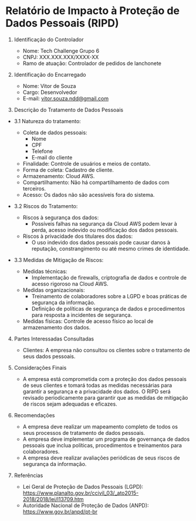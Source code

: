 # Relatório de Impacto à Proteção de Dados Pessoais (RIPD)

1. Identificação do Controlador

    - Nome: Tech Challenge Grupo 6
    - CNPJ: XXX.XXX.XXX/XXXX-XX
    - Ramo de atuação: Controlador de pedidos de lanchonete

2. Identificação do Encarregado

    - Nome: Vitor de Souza
    - Cargo: Desenvolvedor
    - E-mail: vitor.souza.ndd@gmail.com

3. Descrição do Tratamento de Dados Pessoais

- 3.1 Natureza do tratamento:

    - Coleta de dados pessoais:
        - Nome
        - CPF
        - Telefone
        - E-mail do cliente
    - Finalidade: Controle de usuários e meios de contato.
    - Forma de coleta: Cadastro de cliente.
    - Armazenamento: Cloud AWS.
    - Compartilhamento: Não há compartilhamento de dados com terceiros.
    -  Acesso: Os dados não são acessíveis fora do sistema.

- 3.2 Riscos do Tratamento:

    - Riscos à segurança dos dados:
        - Possíveis falhas na segurança da Cloud AWS podem levar à perda, acesso indevido ou modificação dos dados pessoais.
    - Riscos à privacidade dos titulares dos dados:
        - O uso indevido dos dados pessoais pode causar danos à reputação, constrangimento ou até mesmo crimes de identidade.

- 3.3 Medidas de Mitigação de Riscos:

    - Medidas técnicas:
        - Implementação de firewalls, criptografia de dados e controle de acesso rigoroso na Cloud AWS.
    - Medidas organizacionais:
        - Treinamento de colaboradores sobre a LGPD e boas práticas de segurança da informação.
        - Definição de políticas de segurança de dados e procedimentos para resposta a incidentes de segurança.
    - Medidas físicas: Controle de acesso físico ao local de armazenamento dos dados.

4. Partes Interessadas Consultadas

    - Clientes: A empresa não consultou os clientes sobre o tratamento de seus dados pessoais.

5. Considerações Finais

     - A empresa está comprometida com a proteção dos dados pessoais de seus clientes e tomará todas as medidas necessárias para garantir a segurança e a privacidade dos dados. O RIPD será revisado periodicamente para garantir que as medidas de mitigação de riscos sejam adequadas e eficazes.

6. Recomendações

    - A empresa deve realizar um mapeamento completo de todos os seus processos de tratamento de dados pessoais.
    - A empresa deve implementar um programa de governança de dados pessoais que inclua políticas, procedimentos e treinamentos para colaboradores.
    - A empresa deve realizar avaliações periódicas de seus riscos de segurança da informação.

7. Referências

    - Lei Geral de Proteção de Dados Pessoais (LGPD): https://www.planalto.gov.br/ccivil_03/_ato2015-2018/2018/lei/l13709.htm
    - Autoridade Nacional de Proteção de Dados (ANPD): https://www.gov.br/anpd/pt-br